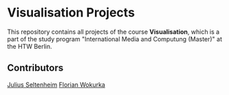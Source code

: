 # Visualisation Projects

This repository contains all projects of the course **Visualisation**, which is a part of the study program "International Media and Computung (Master)" at the HTW Berlin.<br>


## Contributors
<a href="https://github.com/juliusse">Julius Seltenheim</a>
<a href="https://github.com/notiontaxi">Florian Wokurka</a>
